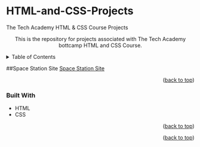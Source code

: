 # HTML-and-CSS-Projects
The Tech Academy HTML &amp; CSS Course Projects

  <p align="center">
    This is the repository for projects associated with The Tech Academy bottcamp HTML and CSS Course.
  
</div>



<!-- TABLE OF CONTENTS -->
<details>
  <summary>Table of Contents</summary>
  <ol>
    <li>
      <a href="#Space Station Site">Space Station Site</a>
      <ul>
        <li><a href="#built-with">Built With</a></li>
      </ul>
    </li>
  </ol>
</details>



<!-- Space Station Site Project -->
##Space Station Site
<a href="https://github.com/william-blackman/HTML-and-CSS-Projects/tree/main/Space_Station_Project">Space Station Site</a>


<p align="right">(<a href="#readme-top">back to top</a>)</p>



### Built With

* HTML
* CSS

<p align="right">(<a href="#readme-top">back to top</a>)</p>


<p align="right">(<a href="#readme-top">back to top</a>)</p>


